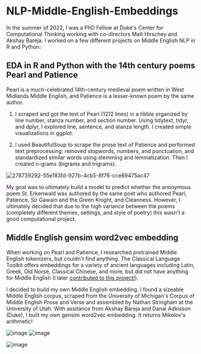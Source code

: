 # NLP-Middle-English-Embeddings

In the summer of 2022, I was a PhD Fellow at Duke's Center for Computational Thinking working with co-directors Matt Hirschey and Akshay Bareja. I worked on a few different projects on Middle English NLP in R and Python:

## EDA in R and Python with the 14th century poems Pearl and Patience
Pearl is a much-celebrated 14th-century medieval poem written in West Midlands Middle English, and Patience is a lesser-known poem by the same author. 

1. I scraped and got the text of Pearl (1212 lines) in a tibble organized by line number, stanza number, and section number. Using tidytext, tidyr, and dplyr, I explored line, sentence, and stanza length. I created simple visualizations in ggplot.

2. I used BeautifulSoup to scrape the prose text of Patience and performed text preprocessing: removed stopwords, numbers, and punctuation, and standardized similar words using stemming and lemmatization. Then I created n-grams (bigrams and trigrams).

![278739292-55e183fd-927b-4cb5-8f76-cce89475ac47](https://github.com/liyueling13/NLP-Middle-English-Embeddings/assets/81717153/36c80e0e-b668-49b9-a7ca-431d05bc035c)

My goal was to ultimately build a model to predict whether the anonymous poem St. Erkenwald was authored by the same poet who authored Pearl, Patience, Sir Gawain and the Green Knight,  and Cleanness. However, I ultimately decided that due to the high variance between the poems (completely different themes, settings, and style of poetry) this wasn't a good computational project.

## Middle English gensim word2vec embedding

When working on Pearl and Patience, I researched pretrained Middle English tokenizers, but couldn't find anything. The Classical Language Toolkit offers embeddings for a variety of ancient languages including Latin, Greek, Old Norse, Classical Chinese, and more, but did not have anything for Middle English (I later [contributed to this project!]([url](https://docs.cltk.org/en/latest/cltk.embeddings.html#cltk.embeddings.processes.MiddleEnglishEmbeddingsProcess)https://docs.cltk.org/en/latest/cltk.embeddings.html#cltk.embeddings.processes.MiddleEnglishEmbeddingsProcess)).

I decided to build my own Middle English embedding. I found a sizeable Middle English corpus, scraped from the University of Michigan's Corpus of Middle English Prose and Verse and assembled by Nathan Stringham at the University of Utah. With assitance from Akshay Bareja and Danai Adkisson (Duke), I built my own gensim word2vec embedding. It returns Mikolov's arithmetic!

![image](https://github.com/liyueling13/NLP-Middle-English-Embeddings/assets/81717153/0d068640-6073-4d48-a322-8e8424e4da9d)
![image](https://github.com/liyueling13/NLP-Middle-English-Embeddings/assets/81717153/61cc7398-fcbf-4c49-a3a1-768185b41b14)

![image](https://github.com/liyueling13/NLP-Middle-English-Embeddings/assets/81717153/ad169868-e00f-41a1-97d1-0aeb03c5153e)
